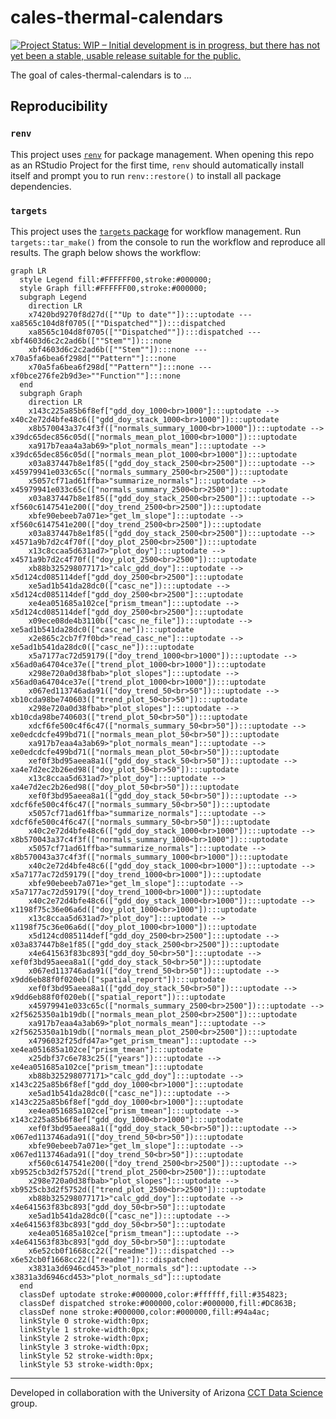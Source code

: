 

<!-- README.md is generated from README.Qmd. Please edit that file -->

# cales-thermal-calendars

<!-- badges: start -->

[![Project Status: WIP – Initial development is in progress, but there
has not yet been a stable, usable release suitable for the
public.](https://www.repostatus.org/badges/latest/wip.svg)](https://www.repostatus.org/#wip)

<!-- badges: end -->

The goal of cales-thermal-calendars is to …

## Reproducibility

### `renv`

This project uses
[`renv`](https://rstudio.github.io/renv/articles/renv.html) for package
management. When opening this repo as an RStudio Project for the first
time, `renv` should automatically install itself and prompt you to run
`renv::restore()` to install all package dependencies.

### `targets`

This project uses the [`targets`
package](https://docs.ropensci.org/targets/) for workflow management.
Run `targets::tar_make()` from the console to run the workflow and
reproduce all results. The graph below shows the workflow:

``` mermaid
graph LR
  style Legend fill:#FFFFFF00,stroke:#000000;
  style Graph fill:#FFFFFF00,stroke:#000000;
  subgraph Legend
    direction LR
    x7420bd9270f8d27d([""Up to date""]):::uptodate --- xa8565c104d8f0705([""Dispatched""]):::dispatched
    xa8565c104d8f0705([""Dispatched""]):::dispatched --- xbf4603d6c2c2ad6b([""Stem""]):::none
    xbf4603d6c2c2ad6b([""Stem""]):::none --- x70a5fa6bea6f298d[""Pattern""]:::none
    x70a5fa6bea6f298d[""Pattern""]:::none --- xf0bce276fe2b9d3e>""Function""]:::none
  end
  subgraph Graph
    direction LR
    x143c225a85b6f8ef["gdd_doy_1000<br>1000"]:::uptodate --> x40c2e72d4bfe48c6(["gdd_doy_stack_1000<br>1000"]):::uptodate
    x8b570043a37c4f3f(["normals_summary_1000<br>1000"]):::uptodate --> x39dc65dec856c05d(["normals_mean_plot_1000<br>1000"]):::uptodate
    xa917b7eaa4a3ab69>"plot_normals_mean"]:::uptodate --> x39dc65dec856c05d(["normals_mean_plot_1000<br>1000"]):::uptodate
    x03a837447b8e1f85(["gdd_doy_stack_2500<br>2500"]):::uptodate --> x45979941e033c65c(["normals_summary_2500<br>2500"]):::uptodate
    x5057cf71ad61ffba>"summarize_normals"]:::uptodate --> x45979941e033c65c(["normals_summary_2500<br>2500"]):::uptodate
    x03a837447b8e1f85(["gdd_doy_stack_2500<br>2500"]):::uptodate --> xf560c6147541e200(["doy_trend_2500<br>2500"]):::uptodate
    xbfe90ebeeb7a071e>"get_lm_slope"]:::uptodate --> xf560c6147541e200(["doy_trend_2500<br>2500"]):::uptodate
    x03a837447b8e1f85(["gdd_doy_stack_2500<br>2500"]):::uptodate --> x4571a9b7d2c4f70f(["doy_plot_2500<br>2500"]):::uptodate
    x13c8ccaa5d631ad7>"plot_doy"]:::uptodate --> x4571a9b7d2c4f70f(["doy_plot_2500<br>2500"]):::uptodate
    xb88b325298077171>"calc_gdd_doy"]:::uptodate --> x5d124cd085114def["gdd_doy_2500<br>2500"]:::uptodate
    xe5ad1b541da28dc0(["casc_ne"]):::uptodate --> x5d124cd085114def["gdd_doy_2500<br>2500"]:::uptodate
    xe4ea051685a102ce["prism_tmean"]:::uptodate --> x5d124cd085114def["gdd_doy_2500<br>2500"]:::uptodate
    x09ece08de4b3110b(["casc_ne_file"]):::uptodate --> xe5ad1b541da28dc0(["casc_ne"]):::uptodate
    x2e865c2cb7f7f0bd>"read_casc_ne"]:::uptodate --> xe5ad1b541da28dc0(["casc_ne"]):::uptodate
    x5a7177ac72d59179(["doy_trend_1000<br>1000"]):::uptodate --> x56ad0a64704ce37e(["trend_plot_1000<br>1000"]):::uptodate
    x298e720a0d38fbab>"plot_slopes"]:::uptodate --> x56ad0a64704ce37e(["trend_plot_1000<br>1000"]):::uptodate
    x067ed113746ada91(["doy_trend_50<br>50"]):::uptodate --> xb10cda98be740603(["trend_plot_50<br>50"]):::uptodate
    x298e720a0d38fbab>"plot_slopes"]:::uptodate --> xb10cda98be740603(["trend_plot_50<br>50"]):::uptodate
    xdcf6fe500c4f6c47(["normals_summary_50<br>50"]):::uptodate --> xe0edcdcfe499bd71(["normals_mean_plot_50<br>50"]):::uptodate
    xa917b7eaa4a3ab69>"plot_normals_mean"]:::uptodate --> xe0edcdcfe499bd71(["normals_mean_plot_50<br>50"]):::uptodate
    xef0f3bd95aeea8a1(["gdd_doy_stack_50<br>50"]):::uptodate --> xa4e7d2ec2b26ed98(["doy_plot_50<br>50"]):::uptodate
    x13c8ccaa5d631ad7>"plot_doy"]:::uptodate --> xa4e7d2ec2b26ed98(["doy_plot_50<br>50"]):::uptodate
    xef0f3bd95aeea8a1(["gdd_doy_stack_50<br>50"]):::uptodate --> xdcf6fe500c4f6c47(["normals_summary_50<br>50"]):::uptodate
    x5057cf71ad61ffba>"summarize_normals"]:::uptodate --> xdcf6fe500c4f6c47(["normals_summary_50<br>50"]):::uptodate
    x40c2e72d4bfe48c6(["gdd_doy_stack_1000<br>1000"]):::uptodate --> x8b570043a37c4f3f(["normals_summary_1000<br>1000"]):::uptodate
    x5057cf71ad61ffba>"summarize_normals"]:::uptodate --> x8b570043a37c4f3f(["normals_summary_1000<br>1000"]):::uptodate
    x40c2e72d4bfe48c6(["gdd_doy_stack_1000<br>1000"]):::uptodate --> x5a7177ac72d59179(["doy_trend_1000<br>1000"]):::uptodate
    xbfe90ebeeb7a071e>"get_lm_slope"]:::uptodate --> x5a7177ac72d59179(["doy_trend_1000<br>1000"]):::uptodate
    x40c2e72d4bfe48c6(["gdd_doy_stack_1000<br>1000"]):::uptodate --> x1198f75c36e06a6d(["doy_plot_1000<br>1000"]):::uptodate
    x13c8ccaa5d631ad7>"plot_doy"]:::uptodate --> x1198f75c36e06a6d(["doy_plot_1000<br>1000"]):::uptodate
    x5d124cd085114def["gdd_doy_2500<br>2500"]:::uptodate --> x03a837447b8e1f85(["gdd_doy_stack_2500<br>2500"]):::uptodate
    x4e641563f83bc893["gdd_doy_50<br>50"]:::uptodate --> xef0f3bd95aeea8a1(["gdd_doy_stack_50<br>50"]):::uptodate
    x067ed113746ada91(["doy_trend_50<br>50"]):::uptodate --> x9dd6eb88f0f020eb(["spatial_report"]):::uptodate
    xef0f3bd95aeea8a1(["gdd_doy_stack_50<br>50"]):::uptodate --> x9dd6eb88f0f020eb(["spatial_report"]):::uptodate
    x45979941e033c65c(["normals_summary_2500<br>2500"]):::uptodate --> x2f5625350a1b19db(["normals_mean_plot_2500<br>2500"]):::uptodate
    xa917b7eaa4a3ab69>"plot_normals_mean"]:::uptodate --> x2f5625350a1b19db(["normals_mean_plot_2500<br>2500"]):::uptodate
    x4796032f25dfd47a>"get_prism_tmean"]:::uptodate --> xe4ea051685a102ce["prism_tmean"]:::uptodate
    x25dbf37c6e783c25(["years"]):::uptodate --> xe4ea051685a102ce["prism_tmean"]:::uptodate
    xb88b325298077171>"calc_gdd_doy"]:::uptodate --> x143c225a85b6f8ef["gdd_doy_1000<br>1000"]:::uptodate
    xe5ad1b541da28dc0(["casc_ne"]):::uptodate --> x143c225a85b6f8ef["gdd_doy_1000<br>1000"]:::uptodate
    xe4ea051685a102ce["prism_tmean"]:::uptodate --> x143c225a85b6f8ef["gdd_doy_1000<br>1000"]:::uptodate
    xef0f3bd95aeea8a1(["gdd_doy_stack_50<br>50"]):::uptodate --> x067ed113746ada91(["doy_trend_50<br>50"]):::uptodate
    xbfe90ebeeb7a071e>"get_lm_slope"]:::uptodate --> x067ed113746ada91(["doy_trend_50<br>50"]):::uptodate
    xf560c6147541e200(["doy_trend_2500<br>2500"]):::uptodate --> xb9525cb3d2f5752d(["trend_plot_2500<br>2500"]):::uptodate
    x298e720a0d38fbab>"plot_slopes"]:::uptodate --> xb9525cb3d2f5752d(["trend_plot_2500<br>2500"]):::uptodate
    xb88b325298077171>"calc_gdd_doy"]:::uptodate --> x4e641563f83bc893["gdd_doy_50<br>50"]:::uptodate
    xe5ad1b541da28dc0(["casc_ne"]):::uptodate --> x4e641563f83bc893["gdd_doy_50<br>50"]:::uptodate
    xe4ea051685a102ce["prism_tmean"]:::uptodate --> x4e641563f83bc893["gdd_doy_50<br>50"]:::uptodate
    x6e52cb0f1668cc22(["readme"]):::dispatched --> x6e52cb0f1668cc22(["readme"]):::dispatched
    x3831a3d6946cd453>"plot_normals_sd"]:::uptodate --> x3831a3d6946cd453>"plot_normals_sd"]:::uptodate
  end
  classDef uptodate stroke:#000000,color:#ffffff,fill:#354823;
  classDef dispatched stroke:#000000,color:#000000,fill:#DC863B;
  classDef none stroke:#000000,color:#000000,fill:#94a4ac;
  linkStyle 0 stroke-width:0px;
  linkStyle 1 stroke-width:0px;
  linkStyle 2 stroke-width:0px;
  linkStyle 3 stroke-width:0px;
  linkStyle 52 stroke-width:0px;
  linkStyle 53 stroke-width:0px;
```

------------------------------------------------------------------------

Developed in collaboration with the University of Arizona [CCT Data
Science](https://datascience.cct.arizona.edu/) group.

